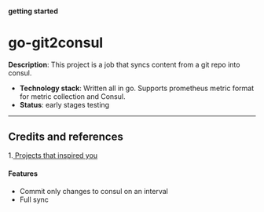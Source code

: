 #### getting started

# go-git2consul

**Description**:  This project is a job that syncs content from a git repo into consul.

  - **Technology stack**: Written all in go. Supports prometheus metric format for metric collection and Consul.
  - **Status**:  early stages testing

----


## Credits and references

1.[ Projects that inspired you](https://github.com/breser/git2consul)


#### Features
- Commit only changes to consul on an interval
- Full sync
